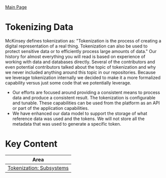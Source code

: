 <a href="./README.md" target="_blank">Main Page</a>

# Tokenizing Data 
McKinsey defines tokenization as: "Tokenization is the process of creating a digital representation 
of a real thing. Tokenization can also be used to protect sensitive data or to efficiently process 
large amounts of data." Our history for almost everything you will read is based on experience of working with 
data and databases directly. Several of the contributors and even potential contributors talked
about the topic of tokenization and why we never included anything around this topic in our repositories.
Because we leverage tokenization internally we decided to make it a more formalized capability 
versus just some code that we potentially leverage.

- Our efforts are focused around providing a consistent means to process data and produce a
consistent result. The tokenization is configurable and tunable. These capabilities can be used from 
the platform as an API or part of the application capabilities.
- We have enhanced our data model to support the storage of what reference data was used 
and the tokens. We will not store all the metadata that was used to generate a specific token. 

# Key Content

| Area                                                            | 
|-----------------------------------------------------------------|
| <a href="./TBD.md" target="_blank">Tokenization: Subsystems</a> |


